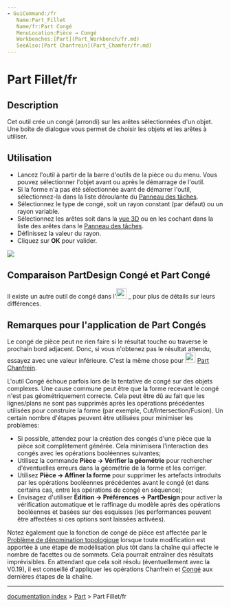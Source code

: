 ```yaml
---
- GuiCommand:/fr
   Name:Part_Fillet
   Name/fr:Part Congé
   MenuLocation:Pièce → Congé
   Workbenches:[Part](Part_Workbench/fr.md)
   SeeAlso:[Part Chanfrein](Part_Chamfer/fr.md)
---
```


# Part Fillet/fr

## Description

Cet outil crée un congé (arrondi) sur les arêtes sélectionnées d\'un objet. Une boîte de dialogue vous permet de choisir les objets et les arêtes à utiliser.

## Utilisation

-   Lancez l\'outil à partir de la barre d\'outils de la pièce ou du menu. Vous pouvez sélectionner l\'objet avant ou après le démarrage de l\'outil.
-   Si la forme n\'a pas été sélectionnée avant de démarrer l\'outil, sélectionnez-la dans la liste déroulante du [Panneau des tâches](Task_panel/fr.md).
-   Sélectionnez le type de congé, soit un rayon constant (par défaut) ou un rayon variable.
-   Sélectionnez les arêtes soit dans la [vue 3D](3D_view/fr.md) ou en les cochant dans la liste des arêtes dans le [Panneau des tâches](Task_panel/fr.md).
-   Définissez la valeur du rayon.
-   Cliquez sur **OK** pour valider.

![](images/Dialog-fillet.png )

## Comparaison PartDesign Congé et Part Congé 

Il existe un autre outil de congé dans l\'<img alt="" src=images/Workbench_PartDesign.svg  style="width:24px;"> _ pour plus de détails sur leurs différences.

## Remarques pour l\'application de Part Congés 

Le congé de pièce peut ne rien faire si le résultat touche ou traverse le prochain bord adjacent. Donc, si vous n\'obtenez pas le résultat attendu, essayez avec une valeur inférieure. C\'est la même chose pour <img alt="" src=images/Part_Chamfer.svg  style="width:24px;"> [Part Chanfrein](Part_Chamfer/fr.md).

L\'outil Congé échoue parfois lors de la tentative de congé sur des objets complexes. Une cause commune peut être que la forme recevant le congé n\'est pas géométriquement correcte. Cela peut être dû au fait que les lignes/plans ne sont pas supprimés après les opérations précédentes utilisées pour construire la forme (par exemple, Cut/Intersection/Fusion). Un certain nombre d\'étapes peuvent être utilisées pour minimiser les problèmes:

-   Si possible, attendez pour la création des congés d\'une pièce que la pièce soit complètement générée. Cela minimisera l\'interaction des congés avec les opérations booléennes suivantes;
-   Utilisez la commande **Pièce → Vérifier la géométrie** pour rechercher d\'éventuelles erreurs dans la géométrie de la forme et les corriger.
-   Utilisez **Pièce → Affiner la forme** pour supprimer les artefacts introduits par les opérations booléennes précédentes avant le congé (et dans certains cas, entre les opérations de congé en séquence);
-   Envisagez d\'utiliser **Édition → Préférences → PartDesign** pour activer la vérification automatique et le raffinage du modèle après des opérations booléennes et basées sur des esquisses (les performances peuvent être affectées si ces options sont laissées activées).

Notez également que la fonction de congé de pièce est affectée par le [Problème de dénomination topologique](Topological_naming_problem/fr.md) lorsque toute modification est apportée à une étape de modélisation plus tôt dans la chaîne qui affecte le nombre de facettes ou de sommets. Cela pourrait entraîner des résultats imprévisibles. En attendant que cela soit résolu (éventuellement avec la V0.19), il est conseillé d'appliquer les opérations Chanfrein et [Congé](Part_Fillet/fr.md) aux dernières étapes de la chaîne.

---
[documentation index](../README.md) > [Part](Part_Workbench.md) > Part Fillet/fr
